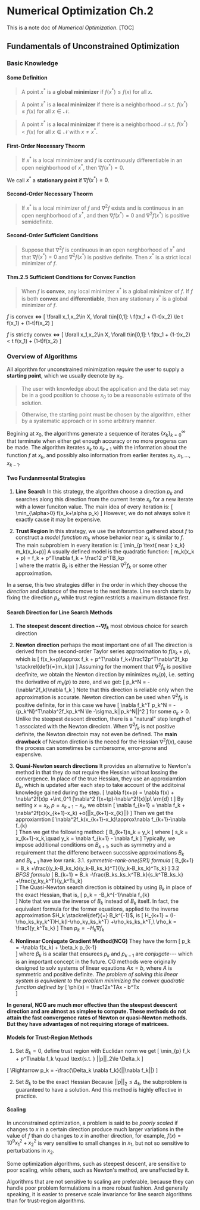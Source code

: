 # Numerical Optimization Ch.2
This is a note doc of *Numerical Optimization*.
[TOC]

## Fundamentals of Unconstrained Optimization

### Basic Knowledge

#### Some Definition

>A point $x^*$ is a **global minimizer** if $f(x^*)\le f(x)$ for all $x$.

>A point $x^*$ is a **local minimizer** if there is a neighborhood $\mathcal{N}$ s.t. $f(x^*)\le f(x)$ for all $x\in \mathcal{N}$.

>A point $x^*$ is a **local minimizer** if there is a neighborhood $\mathcal{N}$ s.t. $f(x^*)<f(x)$ for all $x\in \mathcal{N}$ with $x\ne x^*$.

#### First-Order Necessary Theorm
>If $x^*$ is a local minnimizer and $f$ is continuously differentiable in an open neighborhood of $x^*$, then $\nabla f(x^*) = 0$.

We call $x^*$ a **stationary point** if $\nabla f(x^*)=0$.

#### Second-Order Necessary Theorm
>If $x^*$ is a local minimizer of $f$ and $\nabla^2 f$ exists and is continuous in an open nerghborhood of $x^*$, and then $\nabla f(x^*) = 0$ and $\nabla^2 f(x^*)$ is positive semidefinite.

#### Second-Order Sufficient Conditions
>Suppose that $\nabla^2 f$ is continuous in an open nerghborhood of $x^*$ and that $\nabla f(x^*) = 0$ and $\nabla^2 f(x^*)$ is positive definite. Then $x^*$ is a strict local minimizer of $f$.

#### Thm.2.5 Sufficient Conditions for Convex Function
>When $f$ is **convex**, any local minimizer $x^*$ is a global minimizer of $f$. 
>If $f$ is both **convex** and **differentiable**, then any stationary $x^*$ is a global minimizer of $f$.

$f$ is convex $\Leftrightarrow$ 
\[
    \forall x_1,x_2\in X, \forall t\in[0,1]: \ 
    f(tx_1 + (1-t)x_2) \le t f(x_1) + (1-t)f(x_2)
\]

$f$ is strictly convex $\Leftrightarrow$
\[
    \forall x_1,x_2\in X, \forall t\in[0,1]: \ 
    f(tx_1 + (1-t)x_2) < t f(x_1) + (1-t)f(x_2)
\]

### Overview of Algorithms
All algorithm for unconstrained minimization *require* the user to supply a **starting point**, which we usually deenote by $x_0$.
>The user with knowledge about the application and the data set may be in a good position to choose $x_0$ to be a reasonable estimate of the solution.

>Otherwise, the starting point must be chosen by the algorithm, either by a systematic approach or in some arbitrary manner.

Begining at $x_0$, the algorithms generate a sequence of iterates $\{x_k\}_{k=0}^{\infty}$ that terminate when either get enough accuracy or no more progerss can be made. The algorithm iterates $x_k$ to $x_{k+1}$ with the information about the function $f$ at $x_k$, and possibly also information from earlier iterates $x_0,x_1,\dots,x_{k-1}$.

#### Two Fundanmeental Strategies
1. **Line Search**
In this strategy, the algorithm choose a direction $p_k$ and searches along this direction from the current iterate $x_k$ for a new iterate with a lower funciton value. The main idea of every iteration is:
\[ \min_{\alpha>0} f(x_k+\alpha p_k) \]
However, we do not always solve it exactly cause it may be expensive.

2. **Trust Region** 
In this strategy, we use the inforamtion gathered about $f$ to construct a *model function* $m_k$ whose behavior near $x_k$ is similar to $f$. The main subproblem in every iteration is:
\[ \min_{p \text{ near } x_k} m_k(x_k+p)\]
A usually defined model is the quadratic function:
\[
    m_k(x_k + p) = f_k + p^T\nabla f_k + \frac12 p^TB_kp   
\]
where the matrix $B_k$ is either the Hessian $\nabla^2f_k$ or some other approximation.

In a sense, this two strategies differ in the order in which they choose the *direction* and *distance* of the move to the next iterate. Line search starts by fixing the direction $p_k$ while trust region restricts a maximum distance first.

#### Search Direction for Line Search Methods
1. **The steepest descent direction --$\nabla f_k$**
most obvious choice for search direction
2. **Newton direction**
perhaps the most important one of all
The direction is derived from the second-order Taylor series approximation to $f(x_k+p)$, which is
\[
    f(x_k+p)\approx f_k + p^T\nabla f_k+\frac12p^T\nabla^2f_kp
    \stackrel{def}{=}m_k(p)
\]
Assuming for the moment that $\nabla^2f_k$ is positive deefinite, we obtain the Newton direction by minimizes $m_k(p)$, i.e. setting the derivative of $m_k(p)$ to zero, and we get:
\[ p_k^N = -(\nabla^2f_k)\nabla f_k \]
Note that this direction is reliable only when the approximation is accurate.
Newton direction can be used when $\nabla^2f_k$ is positive definite, for in this case we have
\[
    \nabla f_k^T p_k^N = -{p_k^N}^T\nabla^2f_kp_k^N 
    \le -\sigma_k||p_k^N||^2
\]
for some $\sigma_k>0$.
Unlike the steepest descent direction, there is a "natural" step length of 1 associated with the Newton direciotn.
When $\nabla^2f_k$ is not positive definite, the Newton directoin may not even be defined.
The **main drawback** of Newton dirction is the neeed for the Hessian $\nabla^2f(x)$, cause the process can sometimes be cumbersome, error-prone and expensive.
3. **Quasi-Newton search directions**
It provides an alternative to Newton's method in that they do not require the Hessian without lossing the convergence. In place of the true Hessian, they use an approxiamtion $B_k$, which is updated after each step to take account of the additoinal knowledge gained during the step.
\[
    \nabla f(x+p) = \nabla f(x) + \nabla^2f(x)p
    +\int_0^1 [\nabla^2 f(x+tp)-\nabla^2f(x)]p\ \rm{d} t
\]
By setting $x = x_k, p = x_{k+1}-x_k$, we obtain
\[
    \nabla f_{k+1} = \nabla f_k + \nabla^2f(x)(x_{k+1}-x_k)
    +o(||x_{k+1}-x_{k}||)
\]
Then we get the approxiamtion
\[
    \nabla^2f_k(x_{k+1}-x_k)\approx\nabla f_{k+1}-\nabla f_{k}    
\]
Then we get the following method:
\[
    B_{k+1}s_k = y_k
\]
where
\[
    s_k = x_{k+1}-x_k,\quad y_k = \nabla f_{k+1} - \nabla f_k
\]
Typically, we impose additional conditions on $B_{k+1}$, such as symmetry and a requirement that the differenc between succssive approximations $B_k$ and $B_{k+1}$ have low rank.
3.1. *symmetric-rank-one(SR1) formula*
\[
    B_{k+1} = B_k 
    +\frac{(y_k-B_ks_k)(y_k-B_ks_k)^T}{(y_k-B_ks_k)^Ts_k}
\]
3.2 *BFGS formula*
\[
    B_{k+1} = B_k
    -\frac{B_ks_ks_k^TB_k}{s_k^TB_ks_k}
    +\frac{y_ky_k^T}{y_k^Ts_k}    
\]
The Quasi-Newton search direction is obtained by using $B_k$ in place of the exact Hessian, that is,
\[
    p_k = -B_k^{-1}\nabla f_{k}    
\]
Note that we use the inverse of $B_k$ instead of $B_k$ itself. In fact, the equivalent formula for the former equations, applied to the inverse approximation $H_k \stackrel{def}{=} B_k^{-1}$, is
\[
    H_{k+1} = (I-\rho_ks_ky_k^T)H_k(I-\rho_ky_ks_k^T)
    +\rho_ks_ks_k^T,\ \rho_k = \frac1{y_k^Ts_k}
\]
Then $p_k = -H_k\nabla f_k$

4. **Nonlinear Conjugate Gradient Method(NCG)**
They have the form
\[
    p_k = -\nabla f(x_k) + \beta_k p_{k-1}    
\]
where $\beta_k$ is a scalar that ensurees $p_k$ and $p_{k-1}$ are *conjugate*--- which is an important concept in the future.
CG methods were originally designed to solv systems of linear eqautions $Ax = b$, where $A$ is symmetric and positive definite. *The problem of solving this linear system is equivalent to the problem minimizing the convex quadratic function defined by*
\[
    \phi(x) = \frac12x^TAx - b^Tx    
\]

**In general, NCG are much mor effective than the steepest deescent direction and are almost as simplee to compute. These methods do not attain the fast convergence rates of Newton or quasi-Newton methods. But they have advantages of not requiring storage of matricees.**

#### Models for Trust-Region Methods
1. Set $B_k = 0$, define trust region with Euclidan norm
we get
\[
    \min_{p} f_k + p^T\nabla f_k 
    \quad \text{s.t. } ||p||_2\le \Delta_k 
\]

\[
    \Rightarrow p_k = -\frac{\Delta_k \nabla f_k}{||\nabla f_k||}
\]

2. Set $B_k$ to be the exact Hessian
Because $||p||_2\le \Delta_k$, the subproblem is guaranteed to have a solution. And this method is highly effective in practice.

#### Scaling
In unconstrained optimization, a problem is said to be *poorly scaled* if changes to $x$ in a certain direction produce much larger variations in the value of $f$ than do changes to $x$ in another direction, for example, $f(x) = 10^9x_1^2+x_2^2$ is very sensitive to small changes in $x_1$, but not so sensitive to perturbations in $x_2$.

Some optimization algorithms, such as steepest descent, are sensitive to poor scaling, while others, such as Newton's method, are unaffected by it.

Algorithms that are not sensitive to scaling are preferable, because they can handle poor problem formulations in a more robust fashion. And generally speaking, it is easier to preserve scale invariance for line search algorithms than for trust-region algorithms.
